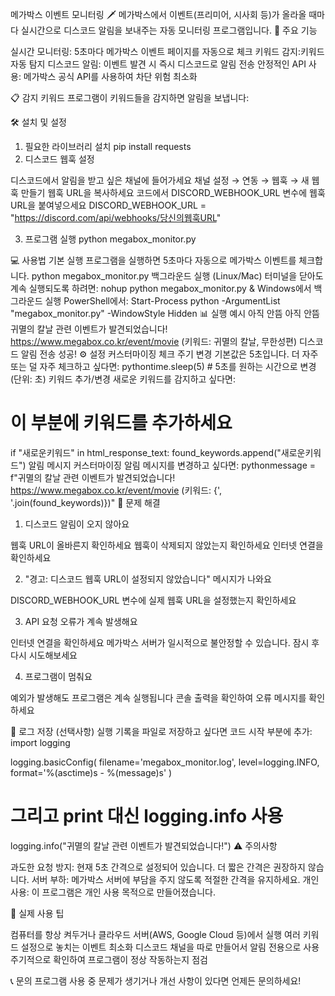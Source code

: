메가박스 이벤트 모니터링 🗡️
메가박스에서 이벤트(프리미어, 시사회 등)가 올라올 때마다 실시간으로 디스코드 알림을 보내주는 자동 모니터링 프로그램입니다.
🚀 주요 기능

실시간 모니터링: 5초마다 메가박스 이벤트 페이지를 자동으로 체크
키워드 감지:키워드 자동 탐지
디스코드 알림: 이벤트 발견 시 즉시 디스코드로 알림 전송
안정적인 API 사용: 메가박스 공식 API를 사용하여 차단 위험 최소화

📋 감지 키워드
프로그램이 키워드들을 감지하면 알림을 보냅니다:

🛠️ 설치 및 설정
1. 필요한 라이브러리 설치
pip install requests
2. 디스코드 웹훅 설정

디스코드에서 알림을 받고 싶은 채널에 들어가세요
채널 설정 → 연동 → 웹훅 → 새 웹훅 만들기
웹훅 URL을 복사하세요
코드에서 DISCORD_WEBHOOK_URL 변수에 웹훅 URL을 붙여넣으세요
DISCORD_WEBHOOK_URL = "https://discord.com/api/webhooks/당신의웹훅URL"

3. 프로그램 실행
python megabox_monitor.py

💻 사용법
기본 실행
프로그램을 실행하면 5초마다 자동으로 메가박스 이벤트를 체크합니다.
python megabox_monitor.py
백그라운드 실행 (Linux/Mac)
터미널을 닫아도 계속 실행되도록 하려면:
nohup python megabox_monitor.py &
Windows에서 백그라운드 실행
PowerShell에서:
Start-Process python -ArgumentList "megabox_monitor.py" -WindowStyle Hidden
📊 실행 예시
아직 안뜸
아직 안뜸
귀멸의 칼날 관련 이벤트가 발견되었습니다! https://www.megabox.co.kr/event/movie (키워드: 귀멸의 칼날, 무한성편)
디스코드 알림 전송 성공!
⚙️ 설정 커스터마이징
체크 주기 변경
기본값은 5초입니다. 더 자주 또는 덜 자주 체크하고 싶다면:
pythontime.sleep(5)  # 5초를 원하는 시간으로 변경 (단위: 초)
키워드 추가/변경
새로운 키워드를 감지하고 싶다면:
# 이 부분에 키워드를 추가하세요
if "새로운키워드" in html_response_text:
    found_keywords.append("새로운키워드")
알림 메시지 커스터마이징
알림 메시지를 변경하고 싶다면:
pythonmessage = f"귀멸의 칼날 관련 이벤트가 발견되었습니다! https://www.megabox.co.kr/event/movie (키워드: {', '.join(found_keywords)})"
🔧 문제 해결
1. 디스코드 알림이 오지 않아요

웹훅 URL이 올바른지 확인하세요
웹훅이 삭제되지 않았는지 확인하세요
인터넷 연결을 확인하세요

2. "경고: 디스코드 웹훅 URL이 설정되지 않았습니다" 메시지가 나와요

DISCORD_WEBHOOK_URL 변수에 실제 웹훅 URL을 설정했는지 확인하세요

3. API 요청 오류가 계속 발생해요

인터넷 연결을 확인하세요
메가박스 서버가 일시적으로 불안정할 수 있습니다. 잠시 후 다시 시도해보세요

4. 프로그램이 멈춰요

예외가 발생해도 프로그램은 계속 실행됩니다
콘솔 출력을 확인하여 오류 메시지를 확인하세요

📝 로그 저장 (선택사항)
실행 기록을 파일로 저장하고 싶다면 코드 시작 부분에 추가:
import logging

logging.basicConfig(
    filename='megabox_monitor.log',
    level=logging.INFO,
    format='%(asctime)s - %(message)s'
)

# 그리고 print 대신 logging.info 사용
logging.info("귀멸의 칼날 관련 이벤트가 발견되었습니다!")
⚠️ 주의사항

과도한 요청 방지: 현재 5초 간격으로 설정되어 있습니다. 더 짧은 간격은 권장하지 않습니다.
서버 부하: 메가박스 서버에 부담을 주지 않도록 적절한 간격을 유지하세요.
개인 사용: 이 프로그램은 개인 사용 목적으로 만들어졌습니다.

🎯 실제 사용 팁

컴퓨터를 항상 켜두거나 클라우드 서버(AWS, Google Cloud 등)에서 실행
여러 키워드 설정으로 놓치는 이벤트 최소화
디스코드 채널을 따로 만들어서 알림 전용으로 사용
주기적으로 확인하여 프로그램이 정상 작동하는지 점검

📞 문의
프로그램 사용 중 문제가 생기거나 개선 사항이 있다면 언제든 문의하세요!
